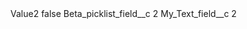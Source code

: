 <?xml version="1.0" encoding="UTF-8"?>
<CustomMetadata xmlns="http://soap.sforce.com/2006/04/metadata" xmlns:xsi="http://www.w3.org/2001/XMLSchema-instance" xmlns:xsd="http://www.w3.org/2001/XMLSchema">
    <label>Value2</label>
    <protected>false</protected>
    <values>
        <field>Beta_picklist_field__c</field>
        <value xsi:type="xsd:string">2</value>
    </values>
    <values>
        <field>My_Text_field__c</field>
        <value xsi:type="xsd:string">2</value>
    </values>
</CustomMetadata>
